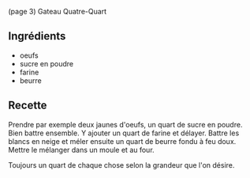 (page 3)
		Gateau Quatre-Quart

## Ingrédients
* oeufs
* sucre en poudre
* farine
* beurre

## Recette
Prendre par exemple deux jaunes d'oeufs, un quart de sucre en
poudre. Bien battre ensemble. Y ajouter un quart de farine et
délayer. Battre les blancs en neige et méler ensuite un quart de
beurre fondu à feu doux.
Mettre le mélanger dans un moule et au four.

Toujours un quart de chaque chose selon la grandeur que l'on désire.

